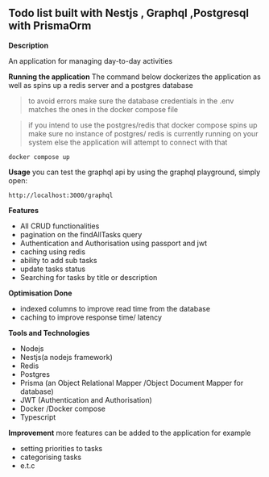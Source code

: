 ## **Todo list built with Nestjs , Graphql ,Postgresql with PrismaOrm**
**Description**

An application for managing day-to-day activities

**Running the application**
   The command below dockerizes the application as well as spins up a redis server and a postgres database
   

> to avoid errors make sure the database credentials in the .env matches the ones in the docker compose file

> if you intend to  use the postgres/redis that docker compose spins up make sure no instance of postgres/ redis  is currently running on your system else the application will attempt to connect with that 

    docker compose up
 
**Usage**
you can test the graphql api by using the graphql playground, simply open:

    http://localhost:3000/graphql


**Features**

 - All CRUD functionalities
 - pagination on the  findAllTasks query
 - Authentication and Authorisation using passport and jwt
 - caching using redis
 - ability to add sub tasks
 - update tasks status
 - Searching for tasks by title or description 
   
  **Optimisation Done**
 
 - indexed columns to improve  read time from the database 
 -    caching to improve response time/ latency
   
   **Tools and Technologies**
   
 - Nodejs
 - Nestjs(a nodejs framework)
 - Redis
 - Postgres
 - Prisma (an Object Relational Mapper /Object Document Mapper for database)
 - JWT (Authentication and Authorisation)
 - Docker /Docker compose
 - Typescript

**Improvement**
more features can be added to the application for example

 - setting priorities to tasks
 - categorising tasks
 - e.t.c
